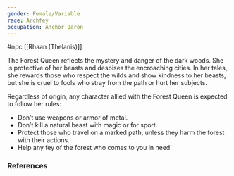 ```yaml
---
gender: Female/Variable
race: Archfey
occupation: Anchor Baron
---
```

 #npc [[Rhaan (Thelanis)]]

The Forest Queen reflects the mystery and danger of the dark woods. She is protective of her beasts and despises the encroaching cities. In her tales, she rewards those who respect the wilds and show kindness to her beasts, but she is cruel to fools who stray from the path or hurt her subjects.

Regardless of origin, any character allied with the Forest Queen is expected to follow her rules:

- Don’t use weapons or armor of metal.
- Don’t kill a natural beast with magic or for sport.
- Protect those who travel on a marked path, unless they harm the forest with their actions.
- Help any fey of the forest who comes to you in need.

### References
